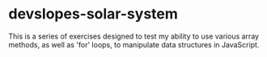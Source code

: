 ﻿# devslopes-solar-system
This is a series of exercises designed to test my ability to use various array methods, as well as 'for' loops, to manipulate data structures in JavaScript.
